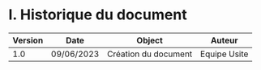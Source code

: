 # I. Historique du document

 | Version | Date | Object | Auteur |
| ------ | -------------- | ---------------------- | -------------------- | 
|1.0 | 09/06/2023| Création du document   | Equipe Usite |